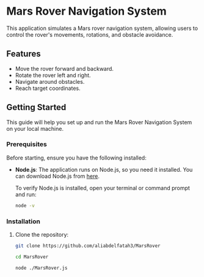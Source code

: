 # Mars Rover Navigation System

This application simulates a Mars rover navigation system, allowing users to control the rover's movements, rotations, and obstacle avoidance.

## Features

- Move the rover forward and backward.
- Rotate the rover left and right.
- Navigate around obstacles.
- Reach target coordinates.

## Getting Started

This guide will help you set up and run the Mars Rover Navigation System on your local machine.

### Prerequisites

Before starting, ensure you have the following installed:

- **Node.js**: The application runs on Node.js, so you need it installed. You can download Node.js from [here](https://nodejs.org/).

  To verify Node.js is installed, open your terminal or command prompt and run:

  ```bash
  node -v
  ```

### Installation

1. Clone the repository:

   ```bash
   git clone https://github.com/aliabdelfatah3/MarsRover

   cd MarsRover

   node ./MarsRover.js
   ```
